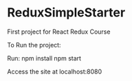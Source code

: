 # ReduxSimpleStarter

First project for React Redux Course

To Run the project:

Run:
npm install
npm start

Access the site at localhost:8080
